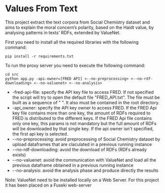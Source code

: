 <h1>Values From Text</h1>


This project extract the text corpora from Social Chemistry dataset and aims to explain the moral concern’s polarity, based on the Haidt value, by analysing patterns in texts' RDFs, extended by ValueNet.<br>


First you need to install all the required libraries with the following command:<br>
```console
pip install -r requirements.txt
```

To run the proxy server you need to execute the following command: <br>
```shell
cd src
python app.py -api-owner=[FRED API] <--no-preprocessing> <--no-rdf-downloading> <--no-valuenet> <--no-analysis>
```
<ul>
  <li>-fred-api-file: specify the API key file to access FRED. If not specified the script will try to open the default file "FRED_API.txt". The file must be built as a sequence of "<api_owner> <key>". It also must be contained in the root directory.</li>

  <li>-api_owner: specify the API key owner to access FRED. If the FRED Api key file contains more than one key, the amount of RDFs required to FRED is distributed to the different keys. If the FRED Api file contains only one key, this params is not mandatory but the full amount of RDFs will be downloaded by that single key. If the api owner isn't specified, the first api key is selected.</li>

  <li>--no-preprocessing: avoid preprocessing of Social Chemistry dataset by upload dataframes that are claculated in a previous running instance</li>
  <li>--no-rdf-downloading: avoid the download of RDFs (RDFs already exists) </li>
  <li>--no-valuenet: avoid the communication with ValueNet and load all the previous dataframe obtained in a previous running instance</li>
  <li>--no-analysis: avoid the analysis phase and produce directly the results</li>
</ul>

Note: ValueNet need to be installed locally on a Web Server. For this project it has been placed on a Fuseki web-server
